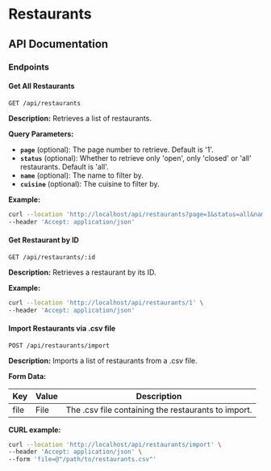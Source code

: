 # Restaurants

## API Documentation

### Endpoints

#### Get All Restaurants

`GET /api/restaurants`

**Description:** Retrieves a list of restaurants.

**Query Parameters:**
- **`page`** (optional): The page number to retrieve. Default is '1'.
- **`status`** (optional): Whether to retrieve only 'open', only 'closed' or 'all' restaurants. Default is 'all'.
- **`name`** (optional): The name to filter by.
- **`cuisine`** (optional): The cuisine to filter by.

**Example:**
```bash
curl --location 'http://localhost/api/restaurants?page=1&status=all&name=&cuisine=' \
--header 'Accept: application/json'
```

#### Get Restaurant by ID

`GET /api/restaurants/:id`

**Description:** Retrieves a restaurant by its ID.

**Example:**
```bash
curl --location 'http://localhost/api/restaurants/1' \
--header 'Accept: application/json'
```

#### Import Restaurants via .csv file

`POST /api/restaurants/import`

**Description:** Imports a list of restaurants from a .csv file.

**Form Data:**


| Key  | Value | Description |
| --- | --- | --- |
| file  | File | The .csv file containing the restaurants to import. |

**CURL example:**
```bash
curl --location 'http://localhost/api/restaurants/import' \
--header 'Accept: application/json' \
--form 'file=@"/path/to/restaurants.csv"'
